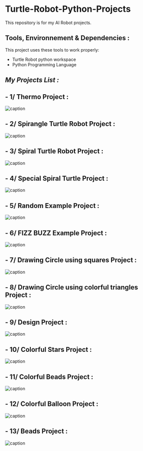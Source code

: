 # Turtle-Robot-Python-Projects
This repository is for my AI Robot projects.
## Tools, Environnement & Dependencies :

This project uses these tools to work properly:

- Turtle Robot python workspace
- Python Programming Language

## _My Projects List :_
## - 1/ Thermo Project :
![caption](https://github.com/Mqueen15/Turtle-Robot-Python-Projects/blob/main/Thermo%20Project.gif?raw=true)
## - 2/ Spirangle Turtle Robot Project :
![caption](https://github.com/Mqueen15/Turtle-Robot-Python-Projects/blob/main/Spirangle%20Turtle%20Robot%20Project.gif?raw=true)
## - 3/ Spiral Turtle Robot Project :
![caption](https://github.com/Mqueen15/Turtle-Robot-Python-Projects/blob/main/Spiral%20Turtle%20Robot%20Project.gif?raw=true)
## - 4/ Special Spiral Turtle Project :
![caption](https://github.com/Mqueen15/Turtle-Robot-Python-Projects/blob/main/Special%20Spiral%20Turtle%20Project.gif?raw=true)
## - 5/ Random Example Project :
![caption](https://github.com/Mqueen15/Turtle-Robot-Python-Projects/blob/main/Random%20Example%20Project.gif?raw=true)
## - 6/ FIZZ BUZZ Example Project :
![caption](https://github.com/Mqueen15/Turtle-Robot-Python-Projects/blob/main/FIZZ%20BUZZ%20Example%20Project.gif?raw=true)
## - 7/ Drawing Circle using squares Project :
![caption](https://github.com/Mqueen15/Turtle-Robot-Python-Projects/blob/main/Drawing%20Circle%20using%20squares%20Project.gif?raw=true)
## - 8/ Drawing Circle using colorful triangles Project :
![caption](https://github.com/Mqueen15/Turtle-Robot-Python-Projects/blob/main/Drawing%20Circle%20using%20colorful%20triangles%20Project.gif?raw=true)
## - 9/ Design Project :
![caption](https://github.com/Mqueen15/Turtle-Robot-Python-Projects/blob/main/Design%20Project.gif?raw=true)
## - 10/ Colorful Stars Project :
![caption](https://github.com/Mqueen15/Turtle-Robot-Python-Projects/blob/main/Colorful%20Stars%20Project.gif?raw=true)
## - 11/ Colorful Beads Project :
![caption](https://github.com/Mqueen15/Turtle-Robot-Python-Projects/blob/main/Colorful%20Beads%20Project.gif?raw=true)
## - 12/ Colorful Balloon Project :
![caption](https://github.com/Mqueen15/Turtle-Robot-Python-Projects/blob/main/Colorful%20Balloon%20Project.gif?raw=true)
## - 13/ Beads Project :
![caption](https://github.com/Mqueen15/Turtle-Robot-Python-Projects/blob/main/Beads%20Project.gif?raw=true)



